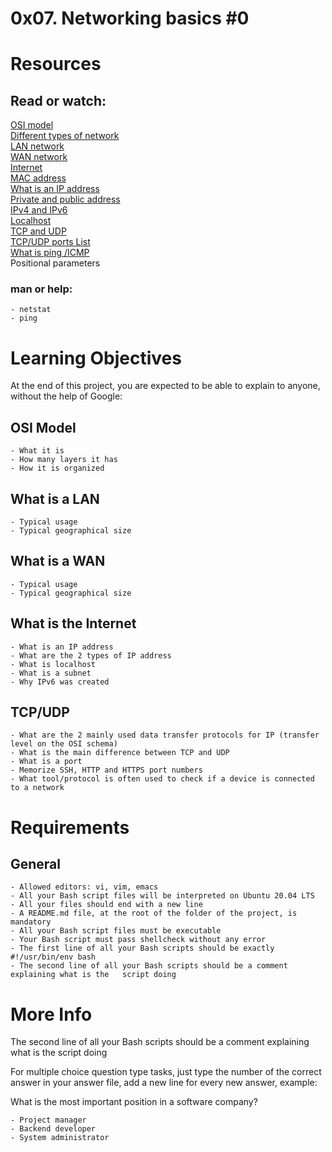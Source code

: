 # 0x07. Networking basics #0

# Resources

## Read or watch:

[OSI model](https://en.wikipedia.org/wiki/OSI_model)<br>
[Different types of network](https://www.lifewire.com/lans-wans-and-other-area-networks-817376)<br>
[LAN network](https://en.wikipedia.org/wiki/Local_area_network)<br>
[WAN network](https://en.wikipedia.org/wiki/Wide_area_network)<br>
[Internet](https://en.wikipedia.org/wiki/Internet)<br>
[MAC address](https://whatismyipaddress.com/mac-address)<br>
[What is an IP address](https://www.bleepingcomputer.com/tutorials/ip-addresses-explained/)<br>
[Private and public address](https://www.iplocation.net/public-vs-private-ip-address)<br>
[IPv4 and IPv6](https://www.webopedia.com/insights/ipv6-ipv4-difference/)<br>
[Localhost](https://en.wikipedia.org/wiki/Localhost)<br>
[TCP and UDP](https://www.howtogeek.com/190014/htg-explains-what-is-the-difference-between-tcp-and-udp/)<br>
[TCP/UDP ports List](https://en.wikipedia.org/wiki/List_of_TCP_and_UDP_port_numbers)<br>
[What is ping /ICMP](https://en.wikipedia.org/wiki/Ping_%28networking_utility%29)<br>
Positional parameters

### man or help:

	- netstat
	- ping

# Learning Objectives

At the end of this project, you are expected to be able to explain to anyone, without the help of Google:

## OSI Model
	- What it is
	- How many layers it has
	- How it is organized

## What is a LAN
	- Typical usage
	- Typical geographical size

## What is a WAN
	- Typical usage
	- Typical geographical size

## What is the Internet
	- What is an IP address
	- What are the 2 types of IP address
	- What is localhost
	- What is a subnet
	- Why IPv6 was created

## TCP/UDP
	- What are the 2 mainly used data transfer protocols for IP (transfer level on the OSI schema)
	- What is the main difference between TCP and UDP
	- What is a port
	- Memorize SSH, HTTP and HTTPS port numbers
	- What tool/protocol is often used to check if a device is connected to a network

# Requirements

## General

	- Allowed editors: vi, vim, emacs
	- All your Bash script files will be interpreted on Ubuntu 20.04 LTS
	- All your files should end with a new line
	- A README.md file, at the root of the folder of the project, is mandatory
	- All your Bash script files must be executable
	- Your Bash script must pass shellcheck without any error
	- The first line of all your Bash scripts should be exactly #!/usr/bin/env bash
	- The second line of all your Bash scripts should be a comment explaining what is the 	script doing

# More Info

The second line of all your Bash scripts should be a comment explaining what is the script doing

For multiple choice question type tasks, just type the number of the correct answer in your answer file, add a new line for every new answer, example:

What is the most important position in a software company?

	- Project manager
	- Backend developer
	- System administrator
